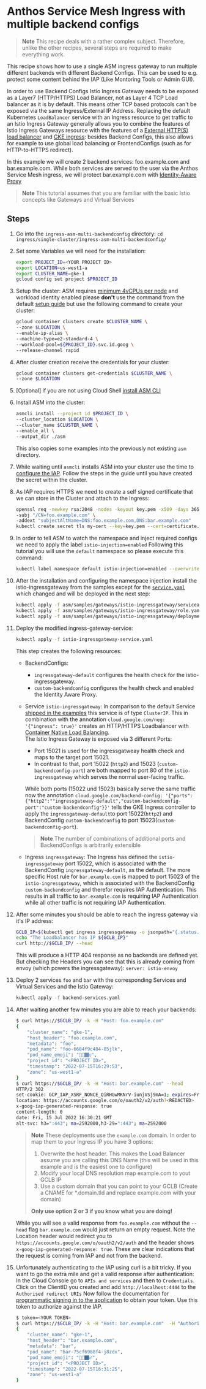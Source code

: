 # Anthos Service Mesh Ingress with multiple backend configs

> **Note**
> This recipe deals with a rather complex subject. Therefore, unlike the other recipes, several steps are required to make everything work.

This recipe shows how to use a single ASM ingress gateway to run multiple different backends with different Backend Configs.
This can be used to e.g. protect some content behind the IAP (Like Montoring Tools or Admin GUI).

In order to use Backend Configs Istio Ingress Gateway needs to be exposed as a Layer7 (HTTP/HTTPS) Load Balancer, not as Layer 4 TCP Load balancer as it is by default.
This means other TCP based protocols can't be exposed via the same Ingress/External IP Address.
Replacing the default Kubernetes `LoadBalancer` service with an Ingress resource to get traffic to an Istio Ingress Gateway generally allows you to combine the features of Istio Ingress Gateways resource with the features of a [External HTTP(S) load balancer](https://cloud.google.com/load-balancing/docs/https) and [GKE ingress](https://cloud.google.com/kubernetes-engine/docs/how-to/ingress-features): besides Backend Configs, this also allows for example to use global load balancing or FrontendConfigs (such as for HTTP-to-HTTPS redirect).

In this example we will create 2 backend services: foo.example.com and bar.example.com.
While both services are served to the user via the Anthos Service Mesh ingress, we will protect bar.example.com with [Identity-Aware Proxy](https://cloud.google.com/iap)

> **Note**
> This tutorial assumes that you are familiar with the basic Istio concepts like Gateways and Virtual Services

## Steps

1. Go into the `ingress-asm-multi-backendconfig` directory: `cd ingress/single-cluster/ingress-asm-multi-backendconfig/`
2. Set some Variables we will need for the installation:
    ```bash
    export PROJECT_ID=<YOUR PROJECT ID>
    export LOCATION=us-west1-a
    export CLUSTER_NAME=gke-1
    gcloud config set project $PROJECT_ID
    ```
3. Setup the cluster:
    ASM requires [minimum 4vCPUs per node](https://cloud.google.com/service-mesh/docs/unified-install/anthos-service-mesh-prerequisites#cluster_requirements)
    and workload identity enabled please **don't** use the command from the default [setup guide](../../../cluster-setup.md)
    but use the following command to create your cluster:
    ```bash
    gcloud container clusters create $CLUSTER_NAME \
    --zone $LOCATION \
    --enable-ip-alias \
    --machine-type=e2-standard-4 \
    --workload-pool=${PROJECT_ID}.svc.id.goog \
    --release-channel rapid
    ```
4. After cluster creation receive the credentials for your cluster:
    ```bash
    gcloud container clusters get-credentials $CLUSTER_NAME \
    --zone $LOCATION
    ```
5. [Optional] if you are not using Cloud Shell [install ASM CLI](https://cloud.google.com/service-mesh/docs/unified-install/install-dependent-tools)
6. Install ASM into the cluster:
    ```bash
    asmcli install --project_id $PROJECT_ID \
    --cluster_location $LOCATION \
    --cluster_name $CLUSTER_NAME \
    --enable_all \
    --output_dir ./asm
    ```
    This also copies some examples into the previously not existing `asm` directory.
7. While waiting until `asmcli` installs ASM into your cluster use the time to [configure the IAP](https://cloud.google.com/iap/docs/enabling-kubernetes-howto#enabling_iap).
    Follow the steps in the guide until you have created the secret within the cluster.
8. As IAP requires HTTPS we need to create a self signed certificate that we can store in the Cluster and attach to the Ingress:
    ```bash
    openssl req -newkey rsa:2048 -nodes -keyout key.pem -x509 -days 365 -out certificate.pem \
    -subj "/CN=foo.example.com" \
    -addext "subjectAltName=DNS:foo.example.com,DNS:bar.example.com"
    kubectl create secret tls my-cert --key=key.pem --cert=certificate.pem
    ```
9. In order to tell ASM to watch the namespace and inject required configs we need to apply the label `istio-injection=enabled`
    Following this tutorial you will use the `default` namespace so please execute this command:
    ```bash
    kubectl label namespace default istio-injection=enabled --overwrite
    ```
10. After the installation and configuring the namespace injection install the istio-ingressgateway from the samples except for the [`service.yaml`](https://github.com/GoogleCloudPlatform/anthos-service-mesh-packages/blob/main/samples/gateways/istio-ingressgateway/service.yaml) which changed and will be deployed in the next step:
    ```bash
    kubectl apply -f asm/samples/gateways/istio-ingressgateway/serviceaccount.yaml
    kubectl apply -f asm/samples/gateways/istio-ingressgateway/role.yaml
    kubectl apply -f asm/samples/gateways/istio-ingressgateway/deployment.yaml
    ```
11. Deploy the modified ingress-gateway-service:
    ```bash
    kubectl apply -f istio-ingressgateway-service.yaml
    ```
    This step creates the following resources:
    * BackendConfigs:
        * `ingressgateway-default` configures the health check for the istio-ingressgateway.
        * `custom-backendconfig` configures the health check and enabled the Identity Aware Proxy.
    * Service `istio-ingressgateway`: In comparison to the default Service [shipped in the examples](https://github.com/GoogleCloudPlatform/anthos-service-mesh-packages/blob/main/samples/gateways/istio-ingressgateway/service.yaml) this service is of type `ClusterIP`.
        This in combination with the annotation `cloud.google.com/neg: '{"ingress": true}'` creates an HTTP/HTTPS Loadbalancer with [Container Native Load Balancing](https://cloud.google.com/kubernetes-engine/docs/how-to/container-native-load-balancing). \
        The Istio Ingress Gateway is exposed via 3 different Ports:
        * Port 15021 is used for the ingressgatweay health check and maps to the target port 15021.
        * In contrast to that, port 15022 (`http2`) and 15023 (`custom-backendconfig-port`) are both mapped to port 80 of the `istio-ingressgateway` which serves the normal user-facing traffic.

        While both ports (15022 und 15023) basically serve the same traffic now the annotation `cloud.google.com/backend-config: '{"ports": {"http2":""ingressgateway-default","custom-backendconfig-port":"custom-backendconfig"}}'` tells the GKE Ingress controller to apply the `ingressgateway-default`to port 15022(`http2`) and BackendConfig `custom-backendconfig` to port 15023(`custom-backendconfig-port`).
      > **Note**
      > The number of combinations of additional ports and BackendConfigs is arbitrarily extensible
    * Ingress `ingressgateway`: The Ingress has defined the `istio-ingressgateway` port 15022, which is associated with the BackendConfig `ingressgateway-default`, as the default.
        The more specific Host rule for `bar.example.com` is mapped to port 15023 of the `istio-ingressgateway`, which is associated with the BackendConfig `custom-backendconfig` and therefor requires IAP Authentication.
        This results in all traffic to `bar.example.com` is requiring IAP Authentication while all other traffic is not requiring IAP Authentication.
12. After some minutes you should be able to reach the ingress gateway via it's IP address:
    ```bash
    GCLB_IP=$(kubectl get ingress ingressgateway -o jsonpath="{.status.loadBalancer.ingress[0].ip}")
    echo "The Loadbalancer has IP ${GCLB_IP}"
    curl http://$GCLB_IP/ --head
    ```
    This will produce a HTTP 404 response as no backends are defined yet.
    But checking the Headers you can see that this is already coming from envoy (which powers the ingressgateway): `server: istio-envoy`
13. Deploy 2 services `foo` and `bar` with the corresponding Services and Virtual Services and the Istio Gateway:
    ```bash
    kubectl apply -f backend-services.yaml
    ```
14. After waiting another few minutes you are able to reach your backends:
    ```bash
    $ curl https://$GCLB_IP/ -k -H "Host: foo.example.com"
    {
        "cluster_name": "gke-1",
        "host_header": "foo.example.com",
        "metadata": "foo",
        "pod_name": "foo-6684f9c484-85jlk",
        "pod_name_emoji": "🧏🏾🏾‍♀",
        "project_id": "<PROJECT ID>",
        "timestamp": "2022-07-15T16:29:53",
        "zone": "us-west1-a"
    }
    $ curl https://$GCLB_IP/ -k -H "Host: bar.example.com" --head
    HTTP/2 302
    set-cookie: GCP_IAP_XSRF_NONCE_QiRHGwMKNrV-iunjVSj9mA=1; expires=Fri, 15-Jul-2022 16:40:21 GMT; path=/; Secure; HttpOnly
    location: https://accounts.google.com/o/oauth2/v2/auth?<REDACTED>
    x-goog-iap-generated-response: true
    content-length: 0
    date: Fri, 15 Jul 2022 16:30:21 GMT
    alt-svc: h3=":443"; ma=2592000,h3-29=":443"; ma=2592000
    ```
    > **Note**
    > These deployments use the `example.com` domain. In order to map them to your Ingress IP you have 3 options:
    > 1. Overwrite the host header. This makes the Load Balancer assume you are calling this DNS Name (this will be used in this example and is the easiest one to configure)
    > 2. Modify your local DNS resolution map example.com to yout GCLB IP
    > 3. Use a custom domain that you can point to your GCLB (Create a CNAME for *.domain.tld and replace example.com with your domain)
    >
    > **Only use option 2 or 3 if you know what you are doing!**

    While you will see a valid response from `foo.example.com` without the `--head` flag `bar.example.com` would just return an empty request.
    Note the Location header would redirect you to `https://accounts.google.com/o/oauth2/v2/auth` and the header shows `x-goog-iap-generated-response: true`.
    These are clear indications that the request is coming from IAP and not from the backend.
15. Unfortunately authenticating to the IAP using curl is a bit tricky.
    If you want to go the extra mile and get a valid response after authentication:
    In the Cloud Console go to `APIs and services` and then to `Credentials`. Click on the ClientID you created and add `http://localhost:4444` to the `Authorised redirect URIs`
    Now follow the documentation for [programmatic signing in to the application](https://cloud.google.com/iap/docs/authentication-howto#signing_in_to_the_application) to obtain your token.
    Use this token to authorize against the IAP.
    ```bash
    $ token=<YOUR TOKEN>
    $ curl https://$GCLB_IP/ -k -H "Host: bar.example.com"  -H "Authorization: Bearer ${token}"
    {
        "cluster_name": "gke-1",
        "host_header": "bar.example.com",
        "metadata": "bar",
        "pod_name": "bar-75cf6988f4-j8zdx",
        "pod_name_emoji": "🤽🏿🏿‍♂",
        "project_id": "<PROJECT ID>",
        "timestamp": "2022-07-15T16:31:25",
        "zone": "us-west1-a"
    }
    ```
